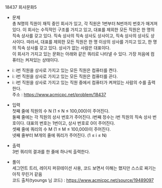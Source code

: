 18437 회사문화5<br/>
* 문제<br/>
총 N명의 직원이 재직 중인 회사가 있고, 각 직원은 1번부터 N번까지 번호가 매겨져 있다. 이 회사는 수직적인 구조를 가지고 있고, 대표를 제외한 모든 직원은 한 명의 직속 상사를 갖고 있다. 직속 상사의 직속 상사도 상사이고, 직속 상사의 상사도 상사이다. 따라서, 대표를 제외한 모든 직원은 한 명 이상의 상사를 가지고 있고, 한 명의 직속 상사를 갖고 있다. 상사가 없는 사람은 대표이다.<br/>
이 회사가 가지고 있는 문화는 아래와 같은 쿼리로 나타낼 수 있다. 가장 처음에 컴퓨터는 켜져있는 상태이다.<br/>
- i: i번 직원을 상사로 가지고 있는 모든 직원은 컴퓨터를 켠다.<br/>
- i: i번 직원을 상사로 가지고 있는 모든 직원은 컴퓨터를 끈다.<br/>
- i: i번 직원을 상사로 가지고 있는 직원 중에서 컴퓨터가 켜져있는 사람의 수를 출력한다.<br/>
주소 : <https://www.acmicpc.net/problem/18437><br/>

* 입력<br/>
첫째 줄에 직원의 수 N (1 ≤ N ≤ 100,000)이 주어진다.<br/>
둘째 줄에는 각 직원의 상사 번호가 주어진다. i번째 정수는 i번 직원의 직속 상사 번호이다. 대표의 번호는 1번이고, 상사 번호로 0이 주어진다.<br/>
셋째 줄에 쿼리의 수 M (1 ≤ M ≤ 100,000)이 주어진다. <br/>
넷째 줄부터 M개의 줄에 쿼리가 주어진다. (1 ≤ i ≤ N)<br/>

* 출력<br/>
3번 쿼리의 결과를 한 줄에 하나씩 출력한다.<br/>

* 풀이<br/>
세그먼트 트리, 레이지 퍼뮤테이션 사용, 코드 보면서 이해는 했지만 스스로 짜기는 아직 무린거 같음<br/>
코드 출처(tyoungs 님 코드) : <https://www.acmicpc.net/source/19489097><br/>
